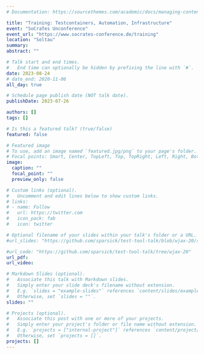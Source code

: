 ```yaml
---
# Documentation: https://sourcethemes.com/academic/docs/managing-content/

title: "Training: Testcontainers, Automation, Infrastructure"
event: "SoCraTes Unconference"
event_url: "https://www.socrates-conference.de/training"
location: "Soltau"
summary:
abstract: ""

# Talk start and end times.
#   End time can optionally be hidden by prefixing the line with `#`.
date: 2023-08-24
# date_end: 2020-11-06
all_day: true

# Schedule page publish date (NOT talk date).
publishDate: 2023-07-26

authors: []
tags: []

# Is this a featured talk? (true/false)
featured: false

# Featured image
# To use, add an image named `featured.jpg/png` to your page's folder.
# Focal points: Smart, Center, TopLeft, Top, TopRight, Left, Right, BottomLeft, Bottom, BottomRight.
image:
  caption: ""
  focal_point: ""
  preview_only: false

# Custom links (optional).
#   Uncomment and edit lines below to show custom links.
# links:
# - name: Follow
#   url: https://twitter.com
#   icon_pack: fab
#   icon: twitter

# Optional filename of your slides within your talk's folder or a URL.
#url_slides: "https://github.com/sparsick/test-tool-talk/blob/wjax-20/slides/2020.11%20-%20WJAX%20-%20Ich%20packe%20meinen%20Testtoolkoffer%20und%20nehme%20mit.pdf"

#url_code: "https://github.com/sparsick/test-tool-talk/tree/wjax-20"
url_pdf:
url_video:

# Markdown Slides (optional).
#   Associate this talk with Markdown slides.
#   Simply enter your slide deck's filename without extension.
#   E.g. `slides = "example-slides"` references `content/slides/example-slides.md`.
#   Otherwise, set `slides = ""`.
slides: ""

# Projects (optional).
#   Associate this post with one or more of your projects.
#   Simply enter your project's folder or file name without extension.
#   E.g. `projects = ["internal-project"]` references `content/project/deep-learning/index.md`.
#   Otherwise, set `projects = []`.
projects: []
---
```


